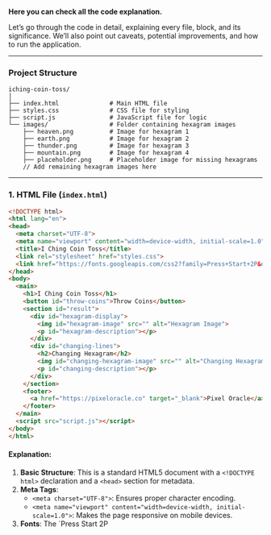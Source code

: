 **Here you can check all the code explanation.**

Let’s go through the code in detail, explaining every file, block, and its significance. We’ll also point out caveats, potential improvements, and how to run the application.

---

### **Project Structure**
```
iching-coin-toss/
│
├── index.html              # Main HTML file
├── styles.css              # CSS file for styling
├── script.js               # JavaScript file for logic
└── images/                 # Folder containing hexagram images
    ├── heaven.png          # Image for hexagram 1
    ├── earth.png           # Image for hexagram 2
    ├── thunder.png         # Image for hexagram 3
    ├── mountain.png        # Image for hexagram 4
    ├── placeholder.png     # Placeholder image for missing hexagrams
    // Add remaining hexagram images here
```

---

### **1. HTML File (`index.html`)**
```html
<!DOCTYPE html>
<html lang="en">
<head>
  <meta charset="UTF-8">
  <meta name="viewport" content="width=device-width, initial-scale=1.0">
  <title>I Ching Coin Toss</title>
  <link rel="stylesheet" href="styles.css">
  <link href="https://fonts.googleapis.com/css2?family=Press+Start+2P&display=swap" rel="stylesheet">
</head>
<body>
  <main>
    <h1>I Ching Coin Toss</h1>
    <button id="throw-coins">Throw Coins</button>
    <section id="result">
      <div id="hexagram-display">
        <img id="hexagram-image" src="" alt="Hexagram Image">
        <p id="hexagram-description"></p>
      </div>
      <div id="changing-lines">
        <h2>Changing Hexagram</h2>
        <img id="changing-hexagram-image" src="" alt="Changing Hexagram Image">
        <p id="changing-description"></p>
      </div>
    </section>
    <footer>
      <a href="https://pixeloracle.co" target="_blank">Pixel Oracle</a>
    </footer>
  </main>
  <script src="script.js"></script>
</body>
</html>
```

#### **Explanation:**
1. **Basic Structure**: This is a standard HTML5 document with a `<!DOCTYPE html>` declaration and a `<head>` section for metadata.
2. **Meta Tags**:
   - `<meta charset="UTF-8">`: Ensures proper character encoding.
   - `<meta name="viewport" content="width=device-width, initial-scale=1.0">`: Makes the page responsive on mobile devices.
3. **Fonts**: The `Press Start 2P